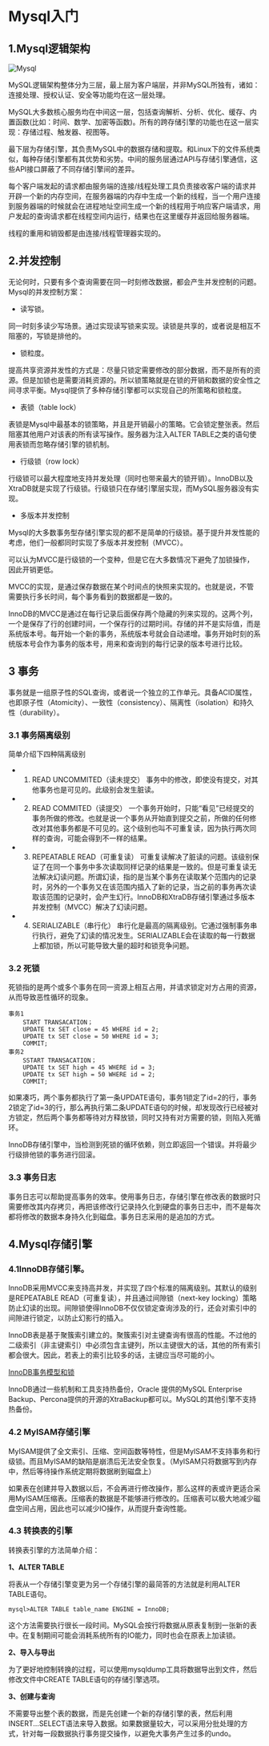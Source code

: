 # Mysql入门
## 1.Mysql逻辑架构

![Mysql](../imgs/mysql.png)

MySQL逻辑架构整体分为三层，最上层为客户端层，并非MySQL所独有，诸如：连接处理、授权认证、安全等功能均在这一层处理。

MySQL大多数核心服务均在中间这一层，包括查询解析、分析、优化、缓存、内置函数(比如：时间、数学、加密等函数)。所有的跨存储引擎的功能也在这一层实现：存储过程、触发器、视图等。

最下层为存储引擎，其负责MySQL中的数据存储和提取。和Linux下的文件系统类似，每种存储引擎都有其优势和劣势。中间的服务层通过API与存储引擎通信，这些API接口屏蔽了不同存储引擎间的差异。

每个客户端发起的请求都由服务端的连接/线程处理工具负责接收客户端的请求并开辟一个新的内存空间，在服务器端的内存中生成一个新的线程，当一个用户连接到服务器端的时候就会在进程地址空间生成一个新的线程用于响应客户端请求，用户发起的查询请求都在线程空间内运行，结果也在这里缓存并返回给服务器端。

线程的重用和销毁都是由连接/线程管理器实现的。

## 2.并发控制
无论何时，只要有多个查询需要在同一时刻修改数据，都会产生并发控制的问题。Mysql的并发控制方案：
+ 读写锁。

同一时刻多读少写场景。通过实现读写锁来实现。读锁是共享的，或者说是相互不阻塞的，写锁是排他的。

+ 锁粒度。

提高共享资源并发性的方式是：尽量只锁定需要修改的部分数据，而不是所有的资源。但是加锁也是需要消耗资源的。所以锁策略就是在锁的开销和数据的安全性之间寻求平衡。Mysql提供了多种存储引擎都可以实现自己的所策略和锁粒度。

- 表锁（table lock）

表锁是Mysql中最基本的锁策略，并且是开销最小的策略。它会锁定整张表。然后阻塞其他用户对该表的所有读写操作。服务器为注入ALTER TABLE之类的语句使用表锁而忽略存储引擎的锁机制。

- 行级锁（row lock）

行级锁可以最大程度地支持并发处理（同时也带来最大的锁开销）。InnoDB以及XtraDB就是实现了行级锁。行级锁只在存储引擎层实现，而MySQL服务器没有实现。

- 多版本并发控制

Mysql的大多数事务型存储引擎实现的都不是简单的行级锁。基于提升并发性能的考虑，他们一般都同时实现了多版本并发控制（MVCC）。

可以认为MVCC是行级锁的一个变种，但是它在大多数情况下避免了加锁操作，因此开销更低。

MVCC的实现，是通过保存数据在某个时间点的快照来实现的。也就是说，不管需要执行多长时间，每个事务看到的数据都是一致的。

InnoDB的MVCC是通过在每行记录后面保存两个隐藏的列来实现的。这两个列，一个是保存了行的创建时间，一个保存行的过期时间。存储的并不是实际值，而是系统版本号。每开始一个新的事务，系统版本号就会自动递增。事务开始时刻的系统版本号会作为事务的版本号，用来和查询到的每行记录的版本号进行比较。

## 3 事务
事务就是一组原子性的SQL查询，或者说一个独立的工作单元。具备ACID属性，也即原子性（Atomicity）、一致性（consistency）、隔离性（isolation）和持久性（durability）。
### 3.1 事务隔离级别
简单介绍下四种隔离级别

* 1. READ UNCOMMITED（读未提交）
事务中的修改，即使没有提交，对其他事务也是可见的。此级别会发生脏读。

* 2. READ COMMITED（读提交）
一个事务开始时，只能“看见”已经提交的事务所做的修改。也就是说一个事务从开始直到提交之前，所做的任何修改对其他事务都是不可见的。这个级别也叫不可重复读，因为执行两次同样的查询，可能会得到不一样的结果。

* 3. REPEATABLE READ（可重复读）
可重复读解决了脏读的问题。该级别保证了在同一个事务中多次读取同样记录的结果是一致的。但是可重复读无法解决幻读问题。所谓幻读，指的是当某个事务在读取某个范围内的记录时，另外的一个事务又在该范围内插入了新的记录，当之前的事务再次读取该范围的记录时，会产生幻行。InnoDB和XtraDB存储引擎通过多版本并发控制（MVCC）解决了幻读问题。

* 4. SERIALIZABLE（串行化）
串行化是最高的隔离级别。它通过强制事务串行执行，避免了幻读的情况发生。SERIALIZABLE会在读取的每一行数据上都加锁，所以可能导致大量的超时和锁竞争问题。

### 3.2 死锁
死锁指的是两个或多个事务在同一资源上相互占用，并请求锁定对方占用的资源，从而导致恶性循环的现象。
```text
事务1
	START TRANSACATION；
	UPDATE tx SET close = 45 WHERE id = 2;
	UPDATE tx SET close = 50 WHERE id = 3;
	COMMIT;
事务2
	SSTART TRANSACATION；
	UPDATE tx SET high = 45 WHERE id = 3;
	UPDATE tx SET high = 50 WHERE id = 2;
	COMMIT;
```
如果凑巧，两个事务都执行了第一条UPDATE语句，事务1锁定了id=2的行，事务2锁定了id=3的行，那么再执行第二条UPDATE语句的时候，却发现改行已经被对方锁定，然后两个事务都等待对方释放锁，同时又持有对方需要的锁，则陷入死循环。

InnoDB存储引擎中，当检测到死锁的循环依赖，则立即返回一个错误。并将最少行级排他锁的事务进行回滚。

### 3.3 事务日志
事务日志可以帮助提高事务的效率。使用事务日志，存储引擎在修改表的数据时只需要修改其内存拷贝，再把该修改行记录持久化到硬盘的事务日志中，而不是每次都将修改的数据本身持久化到磁盘。事务日志采用的是追加的方式。

## 4.Mysql存储引擎
### 4.1InnoDB存储引擎。
InnoDB采用MVCC来支持高并发，并实现了四个标准的隔离级别。其默认的级别是REPEATABLE READ（可重复读），并且通过间隙锁（next-key locking）策略防止幻读的出现。间隙锁使得InnoDB不仅仅锁定查询涉及的行，还会对索引中的间隙进行锁定，以防止幻影行的插入。

InnoDB表是基于聚簇索引建立的。聚簇索引对主键查询有很高的性能。不过他的二级索引（非主键索引）中必须包含主键列，所以主键很大的话，其他的所有索引都会很大。因此，若表上的索引比较多的话，主键应当尽可能的小。

[InnoDB事务模型和锁](InnoDB事务模型和锁.md)

InnoDB通过一些机制和工具支持热备份，Oracle 提供的MySQL Enterprise Backup、Percona提供的开源的XtraBackup都可以。MySQL的其他引擎不支持热备份。

### 4.2 MyISAM存储引擎
MyISAM提供了全文索引、压缩、空间函数等特性，但是MyISAM不支持事务和行级锁。而且MyISAM的缺陷是崩溃后无法安全恢复。（MyISAM只将数据写到内存中，然后等待操作系统定期将数据刷到磁盘上）

如果表在创建并导入数据以后，不会再进行修改操作，那么这样的表或许更适合采用MyISAM压缩表。压缩表的数据是不能够进行修改的。压缩表可以极大地减少磁盘空间占用，因此也可以减少IO操作，从而提升查询性能。

### 4.3 转换表的引擎
转换表引擎的方法简单介绍：

**1、ALTER TABLE**

将表从一个存储引擎变更为另一个存储引擎的最简答的方法就是利用ALTER TABLE语句。
```text
mysql>ALTER TABLE table_name ENGINE = InnoDB;
```
这个方法需要执行很长一段时间。MySQL会按行将数据从原表复制到一张新的表中。在复制期间可能会消耗系统所有的IO能力，同时也会在原表上加读锁。

**2、导入与导出**

为了更好地控制转换的过程，可以使用mysqldump工具将数据导出到文件，然后修改文件中CREATE TABLE语句的存储引擎选项。

**3、创建与查询**

不需要导出整个表的数据，而是先创建一个新的存储引擎的表，然后利用INSERT...SELECT语法来导入数据。如果数据量较大，可以采用分批处理的方式，针对每一段数据执行事务提交操作，以避免大事务产生过多的undo。

